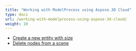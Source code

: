 ```yaml
---
title: "Working with ModelProcess using Aspose.3D Cloud"
type: docs
url: /working-with-modelprocess-using-aspose-3d-cloud/
weight: 10
---
```


- [Create a new entity with size](/3d/create-a-new-entity-with-size/)
- [Delete nodes from a scene](/3d/delete-nodes-from-a-scene/)
